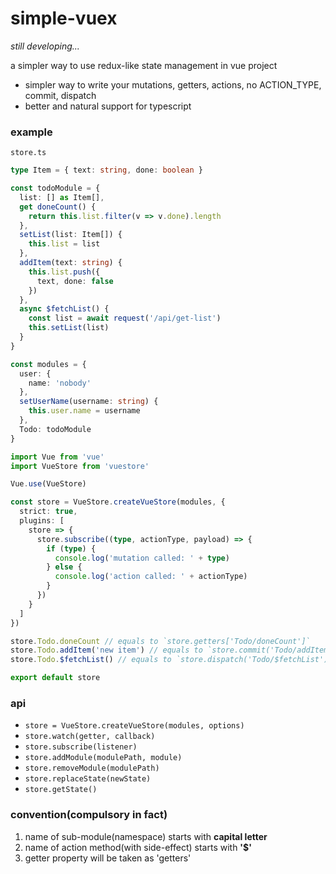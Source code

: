 # simple-vuex
*still developing...*

a simpler way to use redux-like state management in vue project

* simpler way to write your mutations, getters, actions, no ACTION_TYPE, commit, dispatch
* better and natural support for typescript

### example
`store.ts`
```typescript
type Item = { text: string, done: boolean }

const todoModule = {
  list: [] as Item[],
  get doneCount() {
    return this.list.filter(v => v.done).length
  },
  setList(list: Item[]) {
    this.list = list
  },
  addItem(text: string) {
    this.list.push({
      text, done: false
    })
  },
  async $fetchList() {
    const list = await request('/api/get-list')
    this.setList(list)
  }
}

const modules = {
  user: {
    name: 'nobody'
  },
  setUserName(username: string) {
    this.user.name = username
  },
  Todo: todoModule
}

import Vue from 'vue'
import VueStore from 'vuestore'

Vue.use(VueStore)

const store = VueStore.createVueStore(modules, {
  strict: true,
  plugins: [
    store => {
      store.subscribe((type, actionType, payload) => {
        if (type) {
          console.log('mutation called: ' + type)
        } else {
          console.log('action called: ' + actionType)
        }
      })
    }
  ]
})

store.Todo.doneCount // equals to `store.getters['Todo/doneCount']`
store.Todo.addItem('new item') // equals to `store.commit('Todo/addItem', 'new item')`
store.Todo.$fetchList() // equals to `store.dispatch('Todo/$fetchList')`

export default store
```

### api
* `store = VueStore.createVueStore(modules, options)`
* `store.watch(getter, callback)`
* `store.subscribe(listener)`
* `store.addModule(modulePath, module)`
* `store.removeModule(modulePath)`
* `store.replaceState(newState)`
* `store.getState()`

### convention(compulsory in fact)
1. name of sub-module(namespace) starts with **capital letter**
2. name of action method(with side-effect) starts with **'$'**
3. getter property will be taken as 'getters'
